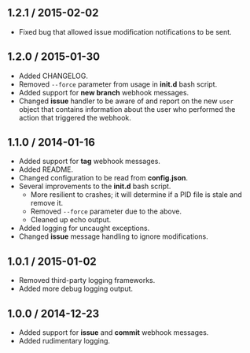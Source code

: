## 1.2.1 / 2015-02-02
* Fixed bug that allowed issue modification notifications to be sent.

## 1.2.0 / 2015-01-30
* Added CHANGELOG.
* Removed `--force` parameter from usage in **init.d** bash script.
* Added support for **new branch** webhook messages.
* Changed **issue** handler to be aware of and report on the new `user` object that contains information
  about the user who performed the action that triggered the webhook.

## 1.1.0 / 2014-01-16
* Added support for **tag** webhook messages.
* Added README.
* Changed configuration to be read from **config.json**.
* Several improvements to the **init.d** bash script.
  * More resilient to crashes; it will determine if a PID file is stale and remove it.
  * Removed `--force` parameter due to the above.
  * Cleaned up echo output.
* Added logging for uncaught exceptions.
* Changed **issue** message handling to ignore modifications.

## 1.0.1 / 2015-01-02
* Removed third-party logging frameworks.
* Added more debug logging output.

## 1.0.0 / 2014-12-23
* Added support for **issue** and **commit** webhook messages.
* Added rudimentary logging.
